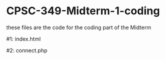 # CPSC-349-Midterm-1-coding
these files are the code for the coding part of the Midterm

#1: index.html

#2: connect.php
